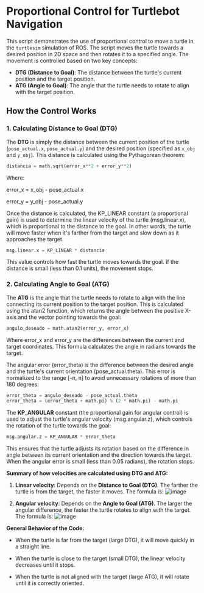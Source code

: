 # Proportional Control for Turtlebot Navigation

This script demonstrates the use of proportional control to move a turtle in the `turtlesim` simulation of ROS. The script moves the turtle towards a desired position in 2D space and then rotates it to a specified angle. The movement is controlled based on two key concepts:

- **DTG (Distance to Goal)**: The distance between the turtle's current position and the target position.
- **ATG (Angle to Goal)**: The angle that the turtle needs to rotate to align with the target position.

## How the Control Works

### 1. **Calculating Distance to Goal (DTG)**

The **DTG** is simply the distance between the current position of the turtle (`pose_actual.x`, `pose_actual.y`) and the desired position (specified as `x_obj` and `y_obj`). This distance is calculated using the Pythagorean theorem:

```python
distancia = math.sqrt(error_x**2 + error_y**2)
```

Where:

error_x = x_obj - pose_actual.x

error_y = y_obj - pose_actual.y

Once the distance is calculated, the KP_LINEAR constant (a proportional gain) is used to determine the linear velocity of the turtle (msg.linear.x), which is proportional to the distance to the goal. In other words, the turtle will move faster when it's farther from the target and slow down as it approaches the target.

```python
msg.linear.x = KP_LINEAR * distancia
```

This value controls how fast the turtle moves towards the goal. If the distance is small (less than 0.1 units), the movement stops.

### 2. **Calculating Angle to Goal (ATG)**

The **ATG** is the angle that the turtle needs to rotate to align with the line connecting its current position to the target position. This is calculated using the atan2 function, which returns the angle between the positive X-axis and the vector pointing towards the goal:

```python
angulo_deseado = math.atan2(error_y, error_x)
```
Where error_x and error_y are the differences between the current and target coordinates. This formula calculates the angle in radians towards the target.

The angular error (error_theta) is the difference between the desired angle and the turtle's current orientation (pose_actual.theta). This error is normalized to the range [-π, π] to avoid unnecessary rotations of more than 180 degrees:

```python
error_theta = angulo_deseado - pose_actual.theta
error_theta = (error_theta + math.pi) % (2 * math.pi) - math.pi
```

The **KP_ANGULAR** constant (the proportional gain for angular control) is used to adjust the turtle's angular velocity (msg.angular.z), which controls the rotation of the turtle towards the goal:

```python
msg.angular.z = KP_ANGULAR * error_theta
```

This ensures that the turtle adjusts its rotation based on the difference in angle between its current orientation and the direction towards the target. When the angular error is small (less than 0.05 radians), the rotation stops.

**Summary of how velocities are calculated using DTG and ATG:**
1. **Linear velocity**: Depends on the **Distance to Goal (DTG)**. The farther the turtle is from the target, the faster it moves. The formula is:
![image](https://github.com/user-attachments/assets/f11e1885-4ed1-401c-8b63-6530a2996d42)

2. **Angular velocity**: Depends on the **Angle to Goal (ATG)**. The larger the angular difference, the faster the turtle rotates to align with the target. The formula is:
![image](https://github.com/user-attachments/assets/ac0f034f-89db-4e16-adfb-6abf3ae1370d)

**General Behavior of the Code:**
- When the turtle is far from the target (large DTG), it will move quickly in a straight line.

- When the turtle is close to the target (small DTG), the linear velocity decreases until it stops.

- When the turtle is not aligned with the target (large ATG), it will rotate until it is correctly oriented.
